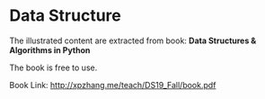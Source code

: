 # Data Structure

The illustrated content are extracted from book: __Data Structures & Algorithms in Python__

The book is free to use.

Book Link: http://xpzhang.me/teach/DS19_Fall/book.pdf